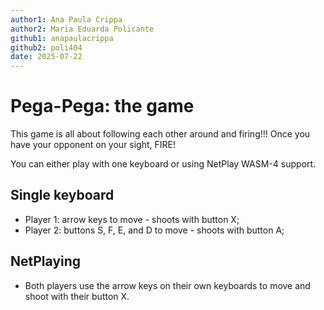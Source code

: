 ```yaml
---
author1: Ana Paula Crippa
author2: Maria Eduarda Policante
github1: anapaulacrippa
github2: poli404
date: 2025-07-22
---
```


# Pega-Pega: the game

This game is all about following each other around and firing!!!
Once you have your opponent on your sight, FIRE!

You can either play with one keyboard or using NetPlay WASM-4 support.

## Single keyboard

- Player 1: arrow keys to move - shoots with button X;
- Player 2: buttons S, F, E, and D to move - shoots with button A;

## NetPlaying

- Both players use the arrow keys on their own keyboards to move and shoot with their button X.
